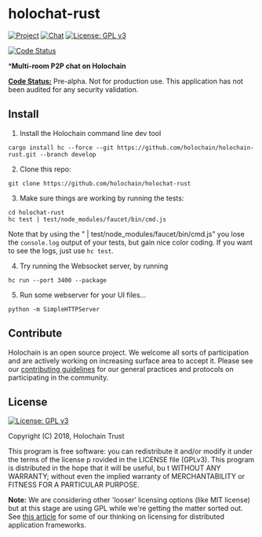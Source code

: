 # holochat-rust

[![Project](https://img.shields.io/badge/project-holochain-blue.svg?style=flat-square)](http://holochain.org/)
[![Chat](https://img.shields.io/badge/chat-chat%2eholochain%2enet-blue.svg?style=flat-square)](https://chat.holochain.net)
[![License: GPL v3](https://img.shields.io/badge/License-GPL%20v3-blue.svg)](http://www.gnu.org/licenses/gpl-3.0)

[![Code Status](https://img.shields.io/badge/Code-Pre--Alpha-orange.svg)](https://github.com/Holochain/holochat#feature-roadmap-and-current-progress)

***Multi-room P2P chat on Holochain**

**[Code Status:](https://github.com/holochain/holochain/milestones?direction=asc&sort=completeness&state=all)** Pre-alpha. Not for production use. This application has not been audited for any security validation.

## Install

1. Install the Holochain command line dev tool
```shell
cargo install hc --force --git https://github.com/holochain/holochain-rust.git --branch develop
```

2. Clone this repo:
```shell
git clone https://github.com/holochain/holochat-rust
```

3. Make sure things are working by running the tests:

```shell
cd holochat-rust
hc test | test/node_modules/faucet/bin/cmd.js
```

Note that by using the " | test/node_modules/faucet/bin/cmd.js" you lose the `console.log` output of your tests, but gain nice color coding.
If you want to see the logs, just use `hc test`.

4. Try running the Websocket server, by running

```shell
hc run --port 3400 --package
```

5. Run some webserver for your UI files...

```shell
python -m SimpleHTTPServer
```

## Contribute
Holochain is an open source project.  We welcome all sorts of participation and are actively working on increasing surface area to accept it.  Please see our [contributing guidelines](https://github.com/holochain/org/blob/master/CONTRIBUTING.md) for our general practices and protocols on participating in the community.

## License
[![License: GPL v3](https://img.shields.io/badge/License-GPL%20v3-blue.svg)](http://www.gnu.org/licenses/gpl-3.0)

Copyright (C) 2018, Holochain Trust

This program is free software: you can redistribute it and/or modify it under the terms of the license p
rovided in the LICENSE file (GPLv3).  This program is distributed in the hope that it will be useful, bu
t WITHOUT ANY WARRANTY; without even the implied warranty of MERCHANTABILITY or FITNESS FOR A PARTICULAR
 PURPOSE.

**Note:** We are considering other 'looser' licensing options (like MIT license) but at this stage are using GPL while we're getting the matter sorted out.  See [this article](https://medium.com/holochain/licensing-needs-for-truly-p2p-software-a3e0fa42be6c) for some of our thinking on licensing for distributed application frameworks.
